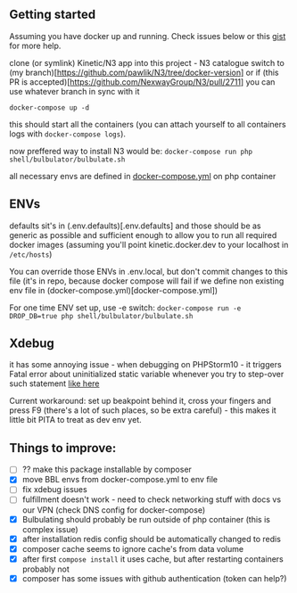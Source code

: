 ## Getting started

Assuming you have docker up and running. Check issues below or this
[gist](https://gist.github.com/pawlik/8d0d2e42475a0ff7a6ad) for more help.

clone (or symlink) Kinetic/N3 app into this project - N3 catalogue
switch to (my branch)[https://github.com/pawlik/N3/tree/docker-version] or if
(this PR is accepted)[https://github.com/NexwayGroup/N3/pull/2711] you can use whatever branch in sync with it

```
docker-compose up -d
```
this should start all the containers (you can attach yourself to all containers logs with `docker-compose logs`).

now preffered way to install N3 would be:
`docker-compose run php shell/bulbulator/bulbulate.sh`

all necessary envs are defined in [docker-compose.yml](docker-compose.yml) on php container

## ENVs
defaults sit's in (.env.defaults)[.env.defaults] and those should be as generic as possible and sufficient enough
to allow you to run all required docker images (assuming you'll point kinetic.docker.dev to your localhost in `/etc/hosts`)

You can override those ENVs in .env.local, but don't commit changes to this file (it's in repo, because docker compose
will fail if we define non existing env file in (docker-compose.yml)[docker-compose.yml])

For one time ENV set up, use -e switch: `docker-compose run -e DROP_DB=true php shell/bulbulator/bulbulate.sh`

## Xdebug
it has some annoying issue - when debugging on PHPStorm10 - it triggers Fatal error about
uninitialized static variable whenever you try to step-over such statement
[like here](https://github.com/NexwayGroup/N3-Magento-Core/blob/8f531a2258794303f505455c2011992d336ac850/app/Mage.php#L666)

Current workaround: set up beakpoint behind it, cross your fingers and press F9 (there's a lot of such places, so be
extra careful) - this makes it little bit PITA to treat as dev env yet.

## Things to improve:
- [ ] ?? make this package installable by composer
- [x] move BBL envs from docker-compose.yml to env file
- [ ] fix xdebug issues
- [ ] fulfillment doesn't work - need to check networking stuff with docs vs our VPN (check DNS config for docker-compose)
- [x] Bulbulating should probably be run outside of php container (this is complex issue)
- [x] after installation redis config should be automatically changed to redis
- [x] composer cache seems to ignore cache's from data volume
- [x] after first `compose install` it uses cache, but after restarting containers probably not
- [x] composer has some issues with github authentication (token can help?)
